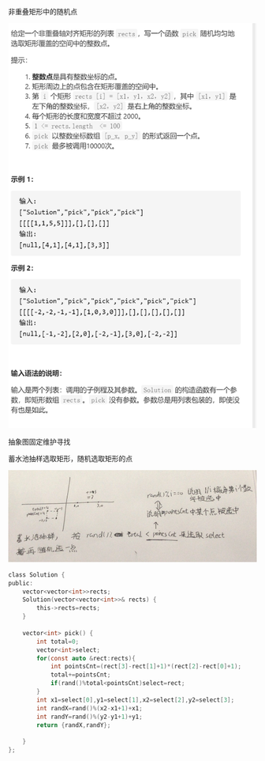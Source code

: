 非重叠矩形中的随机点

![img](image/1629597300840.png)

抽象图固定维护寻找

蓄水池抽样选取矩形，随机选取矩形的点

![img](image/1629599389448.png)

```c
class Solution {
public:
    vector<vector<int>>rects;
    Solution(vector<vector<int>>& rects) {
        this->rects=rects;
    }
    
    vector<int> pick() {    
        int total=0;
        vector<int>select;
        for(const auto &rect:rects){
            int pointsCnt=(rect[3]-rect[1]+1)*(rect[2]-rect[0]+1);
            total+=pointsCnt;
            if(rand()%total<pointsCnt)select=rect;
        }
        int x1=select[0],y1=select[1],x2=select[2],y2=select[3];
        int randX=rand()%(x2-x1+1)+x1;
        int randY=rand()%(y2-y1+1)+y1;
        return {randX,randY};

    }
};
```

